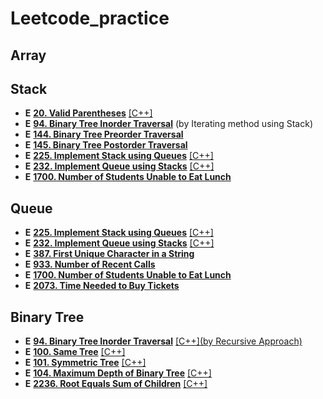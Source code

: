 # Leetcode_practice

## Array

## Stack
* **E** [**20. Valid Parentheses**](https://leetcode.com/problems/valid-parentheses/?envType=problem-list-v2&envId=stack) [[C++]](https://github.com/Henry00000/Leetcode_practice/blob/main/Solutios/0020.cpp)
* **E** [**94. Binary Tree Inorder Traversal**](https://leetcode.com/problems/binary-tree-inorder-traversal/) (by Iterating method using Stack)
* **E** [**144. Binary Tree Preorder Traversal**](https://leetcode.com/problems/binary-tree-preorder-traversal?envType=problem-list-v2&envId=stack)
* **E** [**145. Binary Tree Postorder Traversal**](https://leetcode.com/problems/binary-tree-postorder-traversal?envType=problem-list-v2&envId=stack)
* **E** [**225. Implement Stack using Queues**](https://leetcode.com/problems/implement-stack-using-queues/) [[C++]](https://github.com/Henry00000/Leetcode_practice/blob/main/Solutios/0225.cpp)
* **E** [**232. Implement Queue using Stacks**](https://leetcode.com/problems/implement-queue-using-stacks/) [[C++]](https://github.com/Henry00000/Leetcode_practice/blob/main/Solutios/0232.cpp)
* **E** [**1700. Number of Students Unable to Eat Lunch**](https://leetcode.com/problems/number-of-students-unable-to-eat-lunch/?envType=problem-list-v2&envId=queue)

## Queue
* **E** [**225. Implement Stack using Queues**](https://leetcode.com/problems/implement-stack-using-queues/) [[C++]](https://github.com/Henry00000/Leetcode_practice/blob/main/Solutios/0225.cpp)
* **E** [**232. Implement Queue using Stacks**](https://leetcode.com/problems/implement-queue-using-stacks/) [[C++]](https://github.com/Henry00000/Leetcode_practice/blob/main/Solutios/0232.cpp)
* **E** [**387. First Unique Character in a String**](https://leetcode.com/problems/first-unique-character-in-a-string/)
* **E** [**933. Number of Recent Calls**](https://leetcode.com/problems/number-of-recent-calls/?envType=problem-list-v2&envId=queue)
* **E** [**1700. Number of Students Unable to Eat Lunch**](https://leetcode.com/problems/number-of-students-unable-to-eat-lunch/?envType=problem-list-v2&envId=queue)
* **E** [**2073. Time Needed to Buy Tickets**](https://leetcode.com/problems/time-needed-to-buy-tickets/)


## Binary Tree
* **E** [**94. Binary Tree Inorder Traversal**](https://leetcode.com/problems/binary-tree-inorder-traversal/) [[C++](by Recursive Approach)](https://github.com/Henry00000/Leetcode_practice/blob/main/Solutios/0094.cpp)
* **E** [**100. Same Tree**](https://leetcode.com/problems/same-tree?envType=problem-list-v2&envId=binary-tree) [[C++]](https://github.com/Henry00000/Leetcode_practice/blob/main/Solutios/0100.cpp)
* **E** [**101. Symmetric Tree**](https://leetcode.com/problems/symmetric-tree?envType=problem-list-v2&envId=binary-tree) [[C++]](https://github.com/Henry00000/Leetcode_practice/blob/main/Solutios/0101.cpp)
* **E** [**104. Maximum Depth of Binary Tree**](https://leetcode.com/problems/maximum-depth-of-binary-tree/) [[C++]](https://github.com/Henry00000/Leetcode_practice/blob/main/Solutios/0104.cpp)
* **E** [**2236. Root Equals Sum of Children**](https://leetcode.com/problems/root-equals-sum-of-children/) [[C++]](https://github.com/Henry00000/Leetcode_practice/blob/main/Solutios/2236.cpp)


